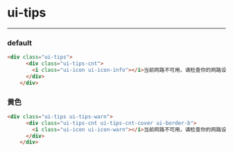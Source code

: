 # ui-tips 

---
### default

````html
<div class="ui-tips">
      <div class="ui-tips-cnt">
        <i class="ui-icon ui-icon-info"></i>当前网路不可用，请检查你的网路设置。
      </div>
    </div>
````

### 黄色

````html
<div class="ui-tips ui-tips-warn">
      <div class="ui-tips-cnt ui-tips-cnt-cover ui-border-b">
        <i class="ui-icon ui-icon-warn"></i>当前网路不可用，请检查你的网路设置。
      </div>
    </div>
````

